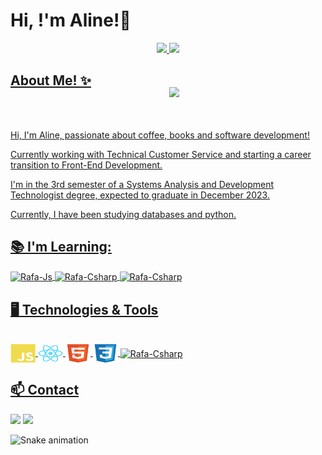 # Hi, !'m Aline!👋

<div align="center">
  <a href="https://github.com/alinegarbato">
  <img height="180em" src="https://github-readme-stats.vercel.app/api?username=alinegarbato&show_icons=true&theme=dracula&include_all_commits=true&count_private=true"/>
  <img height="180em" src="https://github-readme-stats.vercel.app/api/top-langs/?username=alinegarbato&layout=compact&langs_count=7&theme=dracula"/>
</div>
  
## About Me! ✨
  
<img align="right" width="250px" style="margin-top:-20px" src="https://github.com/alinegarbato/alinegarbato/blob/main/octocat-1679669901194.png">

</br>
</br>

<div dsplay="inline-block">
  
Hi, I'm Aline, passionate about coffee, books and software development! 

Currently working with Technical Customer Service and starting a career transition to Front-End Development.

I'm in the 3rd semester of a Systems Analysis and Development Technologist degree, expected to graduate in December 2023.
  
Currently, I have been studying databases and python.
  
## 📚 I'm Learning:
  <img align="center" alt="Rafa-Js" height="30" width="40" src="https://cdn.jsdelivr.net/gh/devicons/devicon/icons/python/python-original.svg" />
  <img align="center" alt="Rafa-Csharp" height="30" width="40" src="https://cdn.jsdelivr.net/gh/devicons/devicon/icons/mysql/mysql-original.svg" />
  <img align="center" alt="Rafa-Csharp" height="30" width="40" src="https://cdn.jsdelivr.net/gh/devicons/devicon/icons/git/git-original.svg" />

## 🖥️ Technologies & Tools
<div style="display: inline_block"><br>
  <img align="center" alt="Rafa-Js" height="30" width="40" src="https://raw.githubusercontent.com/devicons/devicon/master/icons/javascript/javascript-plain.svg">
  <img align="center" alt="Rafa-React" height="30" width="40" src="https://raw.githubusercontent.com/devicons/devicon/master/icons/react/react-original.svg">
  <img align="center" alt="Rafa-HTML" height="30" width="40" src="https://raw.githubusercontent.com/devicons/devicon/master/icons/html5/html5-original.svg">
  <img align="center" alt="Rafa-CSS" height="30" width="40" src="https://raw.githubusercontent.com/devicons/devicon/master/icons/css3/css3-original.svg">
  <img align="center" alt="Rafa-Csharp" height="30" width="40" src="https://cdn.jsdelivr.net/gh/devicons/devicon/icons/git/git-original.svg" />
</div>
  
  ##
  
  ## 📫 Contact
 
<div> 
  <a href = "mailto:aline.p.garbato@gmail.com@gmail.com"><img src="https://img.shields.io/badge/-Gmail-%23333?style=for-the-badge&logo=gmail&logoColor=white" target="_blank"></a>
  <a href="https://www.linkedin.com/in/aline-garbato" target="_blank"><img src="https://img.shields.io/badge/-LinkedIn-%230077B5?style=for-the-badge&logo=linkedin&logoColor=white" target="_blank"></a> 
 
  ![Snake animation](https://github.com/alinegarbato/alinegarbato/blob/output/github-contribution-grid-snake.svg)
 
</div>
  
  


